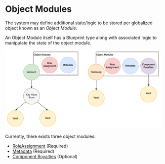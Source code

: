 # Object Modules

The system may define additional state/logic to be stored per globalized object known as
an *Object Module*. 

An Object Module itself has a Blueprint type along with associated logic to manipulate
the state of the object module.

![](object_modules.drawio.svg)

Currently, there exists three object modules:
* [RoleAssignment](../../../native/auth/role_assignment.md) (Required)
* [Metadata](../../../native/metadata/object_module.md) (Required)
* [Component Royalties](../../../native/royalties/component_royalties.md) (Optional)
